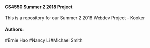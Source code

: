 #### CS4550 Summer 2 2018 Project
This is a repository for our Summer 2 2018 Webdev Project - Kooker

#### Authors:
#Ernie Hao
#Nancy Li
#Michael Smith
